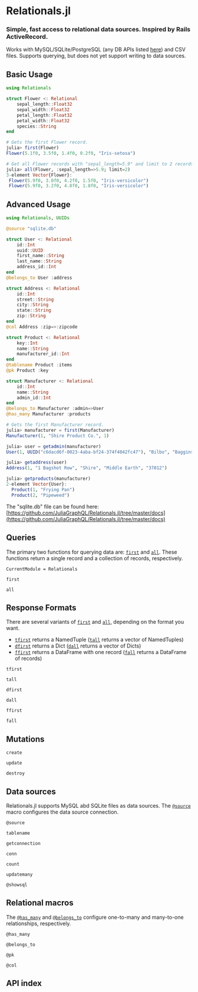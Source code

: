 # Relationals.jl
### Simple, fast access to relational data sources. Inspired by Rails ActiveRecord.

Works with MySQL/SQLite/PostgreSQL (any DB APIs listed [here](https://juliadatabases.org/)) and CSV files. Supports querying, but does not yet support writing to data sources.


## Basic Usage

```julia
using Relationals

struct Flower <: Relational
    sepal_length::Float32
    sepal_width::Float32
    petal_length::Float32
    petal_width::Float32
    species::String
end
```

```julia
# Gets the first Flower record.
julia> first(Flower)
Flower(5.1f0, 3.5f0, 1.4f0, 0.2f0, "Iris-setosa")

# Get all Flower records with "sepal_length=5.9" and limit to 2 records.
julia> all(Flower, :sepal_length=>5.9; limit=2)
3-element Vector{Flower}:
 Flower(5.9f0, 3.0f0, 4.2f0, 1.5f0, "Iris-versicolor")
 Flower(5.9f0, 3.2f0, 4.8f0, 1.8f0, "Iris-versicolor")
```


## Advanced Usage
```julia
using Relationals, UUIDs

@source "sqlite.db"

struct User <: Relational
    id::Int
    uuid::UUID
    first_name::String
    last_name::String
    address_id::Int
end
@belongs_to User :address

struct Address <: Relational
    id::Int
    street::String
    city::String
    state::String
    zip::String
end
@col Address :zip=>:zipcode

struct Product <: Relational
    key::Int
    name::String
    manufacturer_id::Int
end
@tablename Product :items
@pk Product :key

struct Manufacturer <: Relational
    id::Int
    name::String
    admin_id::Int
end
@belongs_to Manufacturer :admin=>User
@has_many Manufacturer :products
```

```julia
# Gets the first Manufacturer record.
julia> manufacturer = first(Manufacturer)
Manufacturer(1, "Shire Product Co.", 1)

julia> user = getadmin(manufacturer)
User(1, UUID("c6dacd6f-0023-4aba-bf24-374f4042fc47"), "Bilbo", "Baggins", 1)

julia> getaddress(user)
Address(1, "1 Bagshot Row", "Shire", "Middle Earth", "37012")

julia> getproducts(manufacturer)
2-element Vector{User}:
  Product(1, "Frying Pan")
  Product(2, "Pipeweed")
```
The "sqlite.db" file can be found here:\
[https://github.com/JuliaGraphQL/Relationals.jl/tree/master/docs](https://github.com/JuliaGraphQL/Relationals.jl/tree/master/docs)


## Queries

The primary two functions for querying data are: [`first`](@ref) and [`all`](@ref). These functions return a single record and a collection of records, respectively.


```@meta
CurrentModule = Relationals
```

```@docs
first
```

```@docs
all
```

## Response Formats

There are several variants of [`first`](@ref) and [`all`](@ref), depending on the format you want. 
* [`tfirst`](@ref) returns a NamedTuple ([`tall`](@ref) returns a vector of NamedTuples)
* [`dfirst`](@ref) returns a Dict ([`dall`](@ref) returns a vector of Dicts)
* [`ffirst`](@ref) returns a DataFrame with one record  ([`fall`](@ref) returns a DataFrame of records)

```@docs
tfirst
```

```@docs
tall
```

```@docs
dfirst
```

```@docs
dall
```

```@docs
ffirst
```

```@docs
fall
```

## Mutations

```@docs
create
```

```@docs
update
```

```@docs
destroy
```

## Data sources

Relationals.jl supports MySQL abd SQLite files as data sources. The [`@source`](@ref) macro configures the data source connection. 

```@docs
@source
```

```@docs
tablename
```

```@docs
getconnection
```

```@docs
conn
```

```@docs
count
```

```@docs
updatemany
```

```@docs
@showsql
```

## Relational macros

The [`@has_many`](@ref) and [`@belongs_to`](@ref) configure one-to-many and many-to-one relationships, respectively.

```@docs
@has_many
```

```@docs
@belongs_to
```

```@docs
@pk
```

```@docs
@col
```

## API index

```@index
```